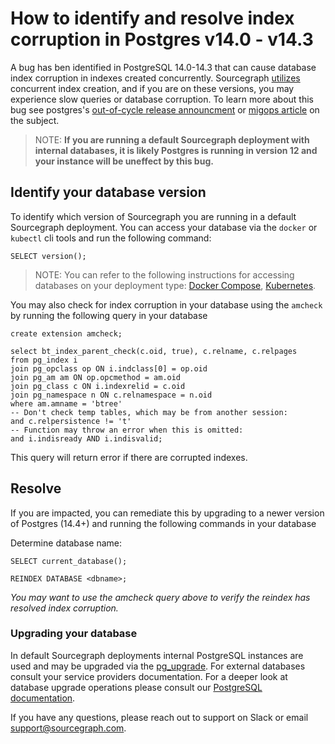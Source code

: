# How to identify and resolve index corruption in Postgres v14.0 - v14.3

A bug has ben identified in PostgreSQL 14.0-14.3 that can cause database index corruption in indexes created concurrently. Sourcegraph [utilizes](https://sourcegraph.com/search?q=context:global+repo:%5Egithub%5C.com/sourcegraph/sourcegraph%24+CREATE+INDEX+AND+CONCURRENTLY&patternType=standard) concurrent index creation, and if you are on these versions, you may experience slow queries or database corruption. To learn more about this bug see postgres's [out-of-cycle release announcment](https://www.postgresql.org/message-id/165473835807.573551.1512237163040609764%40wrigleys.postgresql.org) or [migops article](https://www.migops.com/blog/important-postgresql-14-update-to-avoid-silent-corruption-of-indexes/) on the subject.
> NOTE: **If you are running a default Sourcegraph deployment with internal databases, it is likely Postgres is running in version 12 and your instance will be uneffect by this bug.**

## Identify your database version
To identify which version of Sourcegraph you are running in a default Sourcegraph deployment. You can access your database via the `docker` or `kubectl` cli tools and run the following command:
```
SELECT version();
```
> NOTE: You can refer to the following instructions for accessing databases on your deployment type: [Docker Compose](../deploy/docker-compose/index.md#access-the-database), [Kubernetes](../deploy/kubernetes/operations.md#access-the-database).

You may also check for index corruption in your database using the `amcheck` by running the following query in your database
```
create extension amcheck;

select bt_index_parent_check(c.oid, true), c.relname, c.relpages
from pg_index i
join pg_opclass op ON i.indclass[0] = op.oid
join pg_am am ON op.opcmethod = am.oid
join pg_class c ON i.indexrelid = c.oid
join pg_namespace n ON c.relnamespace = n.oid
where am.amname = 'btree'
-- Don't check temp tables, which may be from another session:
and c.relpersistence != 't'
-- Function may throw an error when this is omitted:
and i.indisready AND i.indisvalid;
```
This query will return error if there are corrupted indexes. 

## Resolve
If you are impacted, you can remediate this by upgrading to a newer version of Postgres (14.4+) and running the following commands in your database

Determine database name:
```
SELECT current_database();
```
```
REINDEX DATABASE <dbname>;
```
*You may want to use the amcheck query above to verify the reindex has resolved index corruption.*

### Upgrading your database

In default Sourcegraph deployments internal PostgreSQL instances are used and may be upgraded via the [pg_upgrade](https://www.postgresql.org/docs/11/pgupgrade.html). For external databases consult your service providers documentation. For a deeper look at database upgrade operations please consult our [PostgreSQL documentation](https://docs.sourcegraph.com/admin/postgres#upgrading-postgresql).

If you have any questions, please reach out to support on Slack or email support@sourcegraph.com.